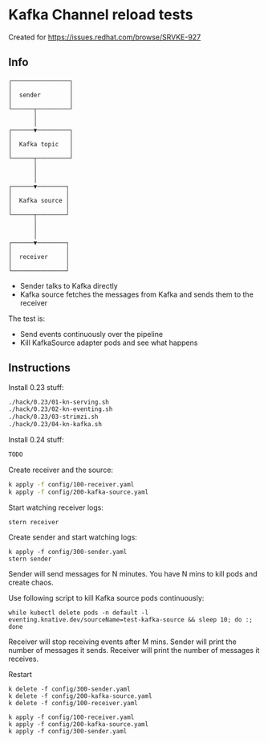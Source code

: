 # Kafka Channel reload tests

Created for https://issues.redhat.com/browse/SRVKE-927

## Info


```
┌────────────────┐
│                │
│  sender        │
│                │
└──────┬─────────┘
       │
       │
┌──────▼─────────┐
│                │
│  Kafka topic   │
│                │
└──────┬─────────┘
       │
       │
       │
┌──────▼────────┐
│               │
│  Kafka source │
│               │
└──────┬────────┘
       │
       │
       │
┌──────▼────────┐
│               │
│  receiver     │
│               │
└───────────────┘
```

- Sender talks to Kafka directly
- Kafka source fetches the messages from Kafka and sends them to the receiver


The test is:
- Send events continuously over the pipeline
- Kill KafkaSource adapter pods and see what happens

## Instructions

Install 0.23 stuff:
```bash
./hack/0.23/01-kn-serving.sh
./hack/0.23/02-kn-eventing.sh
./hack/0.23/03-strimzi.sh
./hack/0.23/04-kn-kafka.sh
```

Install 0.24 stuff:
```bash
TODO
```

Create receiver and the source:

```bash
k apply -f config/100-receiver.yaml
k apply -f config/200-kafka-source.yaml
```

Start watching receiver logs:

```
stern receiver
```

Create sender and start watching logs:

```
k apply -f config/300-sender.yaml
stern sender
```

Sender will send messages for N minutes. You have N mins to kill pods and create chaos.

Use following script to kill Kafka source pods continuously:

```
while kubectl delete pods -n default -l eventing.knative.dev/sourceName=test-kafka-source && sleep 10; do :; done
```

Receiver will stop receiving events after M mins.
Sender will print the number of messages it sends.
Receiver will print the number of messages it receives.


Restart

```
k delete -f config/300-sender.yaml
k delete -f config/200-kafka-source.yaml
k delete -f config/100-receiver.yaml

k apply -f config/100-receiver.yaml
k apply -f config/200-kafka-source.yaml
k apply -f config/300-sender.yaml
```
